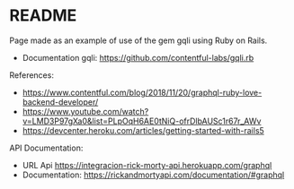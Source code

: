 # README

Page made as an example of use of the gem gqli using Ruby on Rails.
- Documentation gqli: https://github.com/contentful-labs/gqli.rb

References:
- https://www.contentful.com/blog/2018/11/20/graphql-ruby-love-backend-developer/
- https://www.youtube.com/watch?v=LMD3P97gXa0&list=PLpOqH6AE0tNiQ-ofrDlbAUSc1r67r_AWv
- https://devcenter.heroku.com/articles/getting-started-with-rails5

API Documentation:
- URL Api https://integracion-rick-morty-api.herokuapp.com/graphql
- Documentation: https://rickandmortyapi.com/documentation/#graphql
